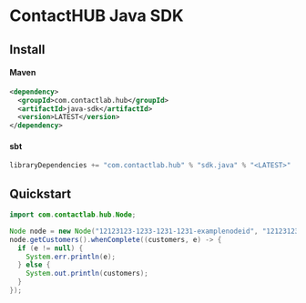 # ContactHUB Java SDK

## Install

#### Maven
```xml
<dependency>
  <groupId>com.contactlab.hub</groupId>
  <artifactId>java-sdk</artifactId>
  <version>LATEST</version>
</dependency>
```

#### sbt
```scala
libraryDependencies += "com.contactlab.hub" % "sdk.java" % "<LATEST>"
```

## Quickstart

```java
import com.contactlab.hub.Node;

Node node = new Node("12123123-1233-1231-1231-examplenodeid", "12123123-1233-1231-1231-exampleworkspaceid");
node.getCustomers().whenComplete((customers, e) -> {
  if (e != null) {
    System.err.println(e);
  } else {
    System.out.println(customers);
  }
});
```
